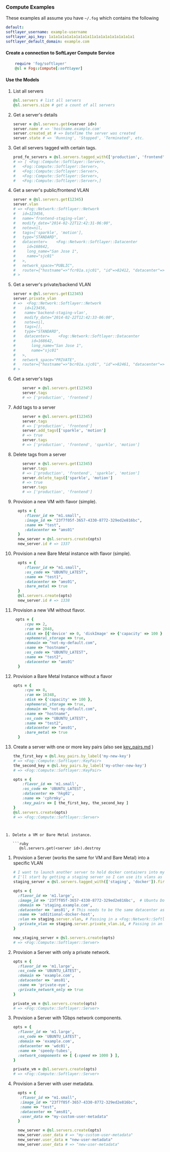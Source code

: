 ### Compute Examples

These examples all assume you have `~/.fog` which contains the following

   ```yaml  
default:
  softlayer_username: example-username
  softlayer_api_key: 1a1a1a1a1a1a1a1a1a11a1a1a1a1a1a1a1a1a1 
  softlayer_default_domain: example.com
  ```
  
#### Create a connection to SoftLayer Compute Service

```ruby
	require 'fog/softlayer'
	@sl = Fog::Compute[:softlayer]
```

#### Use the Models
1. List all servers

   ```ruby
   @sl.servers # list all servers
   @sl.servers.size # get a count of all servers 
   ```

1. Get a server's details

   ```ruby
   server = @sl.servers.get(<server id>)
   server.name # => 'hostname.example.com'
   server.created_at # => DateTime the server was created
   server.state # => 'Running', 'Stopped', 'Terminated', etc.
   ```

1. Get all servers tagged with certain tags.

	```ruby
	prod_fe_servers = @sl.servers.tagged_with(['production', 'frontend'])
	# => [ <Fog::Compute::Softlayer::Server>,
	#	<Fog::Compute::Softlayer::Server>,
	#	<Fog::Compute::Softlayer::Server>,
	#	<Fog::Compute::Softlayer::Server>,
	#	<Fog::Compute::Softlayer::Server>,]		
	```
   
1. Get a server's public/frontend VLAN

	```ruby
	server = @sl.servers.get(12345)
	server.vlan
	# => <Fog::Network::Softlayer::Network
    #	id=123456,
	#   name='frontend-staging-vlan',
	#   modify_date="2014-02-22T12:42:31-06:00",
	#   note=nil,
	#   tags=['sparkle', 'motion'],
	#   type="STANDARD",
	#   datacenter=    <Fog::Network::Softlayer::Datacenter
	#     id=168642,
	#     long_name="San Jose 1",
	#     name="sjc01"
	#   >,
	#   network_space="PUBLIC",
	#   router={"hostname"=>"fcr01a.sjc01", "id"=>82412, "datacenter"=>{"id"=>168642, "longName"=>"San Jose 1", "name"=>"sjc01"}}
  	# >
	```
	
1. Get a server's private/backend VLAN

	```ruby
	server = @sl.servers.get(12345)
	server.private_vlan
	# =>  <Fog::Network::Softlayer::Network
	#    id=123456,
	#    name='backend-staging-vlan',
	#    modify_date="2014-02-22T12:42:33-06:00",
	#    note=nil,
	#    tags=[],
	#    type="STANDARD",
	#    datacenter=    <Fog::Network::Softlayer::Datacenter
	#	    id=168642,
	#    	long_name="San Jose 1",
	#    	name="sjc01"
	#   >,
	#   network_space="PRIVATE",
    #	router={"hostname"=>"bcr01a.sjc01", "id"=>82461, "datacenter"=>{"id"=>168642, "longName"=>"San Jose 1", "name"=>"sjc01"}}
  	# >
	
	```
	
1. Get a server's tags

	```ruby
		server = @sl.servers.get(12345)
		server.tags
		# => ['production', 'frontend']
	```
	
1. Add tags to a server

	```ruby
		server = @sl.servers.get(12345)
		server.tags
		# => ['production', 'frontend']
		server.add_tags(['sparkle', 'motion']
		# => true
		server.tags
		# => ['production', 'frontend', 'sparkle', 'motion']
	```

1. Delete tags from a server

	```ruby
		server = @sl.servers.get(12345)
		server.tags
		# => ['production', 'frontend', 'sparkle', 'motion']
		server.delete_tags(['sparkle', 'motion']
		# => true
		server.tags
		# => ['production', 'frontend']
	```

1. Provision a new VM with flavor (simple).

   ```ruby
     opts = {
     	:flavor_id => "m1.small",
     	:image_id => "23f7f05f-3657-4330-8772-329ed2e816bc",
     	:name => "test",
     	:datacenter => "ams01"
     }
     new_server = @sl.servers.create(opts)
     new_server.id # => 1337
   ```

1. Provision a new Bare Metal instance with flavor (simple).

   ```ruby
     opts = {
     	:flavor_id => "m1.small",
     	:os_code => "UBUNTU_LATEST",
     	:name => "test1",
     	:datacenter => "ams01",
     	:bare_metal => true
     }
     @sl.servers.create(opts)
     new_server.id # => 1338
   ```

1. Provision a new VM without flavor.

   ```ruby
   	opts = {
     	:cpu => 2,
     	:ram => 2048,     	
     	:disk => [{'device' => 0, 'diskImage' => {'capacity' => 100 } }],
     	:ephemeral_storage => true,
     	:domain => "not-my-default.com",
     	:name => "hostname",
     	:os_code => "UBUNTU_LATEST",
     	:name => "test2",
     	:datacenter => "ams01"     
     }
   ```

1. Provision a Bare Metal Instance without a flavor

   ```ruby
   opts = {
     	:cpu => 8,
     	:ram => 16348,     	
     	:disk => {'capacity' => 100 },
     	:ephemeral_storage => true,
     	:domain => "not-my-default.com",
     	:name => "hostname",
     	:os_code => "UBUNTU_LATEST",
     	:name => "test2",
     	:datacenter => "ams01",
     	:bare_metal => true
     }
   ```

1. Create a server with one or more key pairs (also see [key_pairs.md](./key_pairs.md) )

	```ruby
	the_first_key = @sl.key_pairs.by_label('my-new-key')
	# => <Fog::Compute::Softlayer::KeyPair>
	the_second_key = @sl.key_pairs.by_label('my-other-new-key')
	# => <Fog::Compute::Softlayer::KeyPair>
	
	opts = { 
		:flavor_id => 'm1.small', 
		:os_code => 'UBUNTU_LATEST', 
		:datacenter => 'hkg02', 
		:name => 'cphrmky', 
		:key_pairs => [ the_first_key, the_second_key ]
	}
	@sl.servers.create(opts)
	# => <Fog::Compute::Softlayer::Server>
```


1. Delete a VM or Bare Metal instance.

   ```ruby
   	  @sl.servers.get(<server id>).destroy
   ```
   
1. Provision a Server (works the same for VM and Bare Metal) into a specific VLAN

	```ruby
	# I want to launch another server to hold docker containers into my existing staging VLANs
	# I'll start by getting a staging server so I can use its vlans as a reference.
	staging_server = @sl.servers.tagged_with(['staging', 'docker']).first # => <Fog::Compute::Softlayer::Server>
	
	opts = {
	  :flavor_id => 'm1.large', 
	  :image_id => '23f7f05f-3657-4330-8772-329ed2e816bc',  # Ubuntu Docker Image
	  :domain => 'staging.example.com',
	  :datacenter => 'ams01', # This needs to be the same datacenter as the target VLAN of course.
	  :name => 'additional-docker-host',
	  :vlan => staging.server.vlan, # Passing in a <Fog::Network::Softlayer::Network> object.
	  :private_vlan => staging.server.private_vlan.id, # Passing in an Integer (the id of a network/vlan) works too. 
	}

	new_staging_server = @sl.servers.create(opts)
	# => <Fog::Compute::Softlayer::Server>
	
	
	```
	
1. Provision a Server with only a private network.

	```ruby
	opts = {
	  :flavor_id => 'm1.large', 
	  :os_code => 'UBUNTU_LATEST',
	  :domain => 'example.com',
	  :datacenter => 'ams01',
	  :name => 'private-eye',
	  :private_network_only => true
	}
	
	private_vm = @sl.servers.create(opts)
	# => <Fog::Compute::Softlayer::Server>
	```
1. Provision a Server with 1Gbps network components.

	```ruby
	opts = {
	  :flavor_id => 'm1.large', 
	  :os_code => 'UBUNTU_LATEST',
	  :domain => 'example.com',
	  :datacenter => 'wdc01',
	  :name => 'speedy-tubes',
	  :network_components => [ {:speed => 1000 } ],
	}
	
	private_vm = @sl.servers.create(opts)
	# => <Fog::Compute::Softlayer::Server>
	```

1. Provision a Server with user metadata.

   ```ruby
     opts = {
      :flavor_id => "m1.small",
      :image_id => "23f7f05f-3657-4330-8772-329ed2e816bc",
      :name => "test",
      :datacenter => "ams01",
      :user_data => "my-custom-user-metadata"
     }

     new_server = @sl.servers.create(opts)
     new_server.user_data # => "my-custom-user-metadata"
     new_server.user_data = "new-user-metadata"
     new_server.user_data # => "new-user-metadata"
   ```
